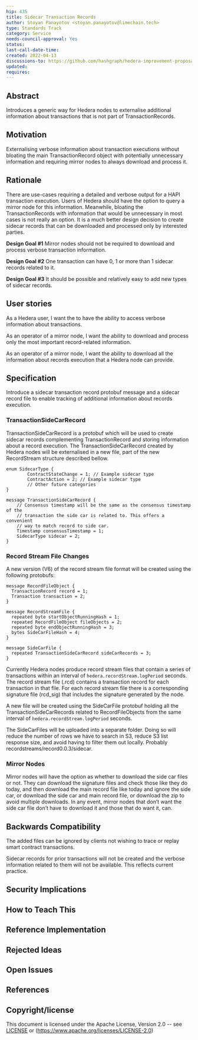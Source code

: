 ```yaml
---
hip: 435
title: Sidecar Transaction Records
author: Stoyan Panayotov <stoyan.panayotov@limechain.tech>
type: Standards Track 
category: Service
needs-council-approval: Yes
status: 
last-call-date-time: 
created: 2022-04-13
discussions-to: https://github.com/hashgraph/hedera-improvement-proposal/discussions/436
updated: 
requires: 
---
```


## Abstract

Introduces a generic way for Hedera nodes to externalise additional information about transactions that is not part of TransactionRecords.

## Motivation

Externalising verbose information about transaction executions without bloating the main TransactionRecord object with potentially unnecessary information and requiring mirror nodes to always download and process it.

## Rationale

There are use-cases requiring a detailed and verbose output for a HAPI transaction execution. Users of Hedera should have the option to query a mirror node for this information. Meanwhile, bloating the TransactionRecords with information that would be unnecessary in most cases is not really an option. It is a much better design decision to create sidecar records that can be downloaded and processed only by interested parties.

**Design Goal #1**
Mirror nodes should not be required to download and process verbose transaction information.

**Design Goal #2**
One transaction can have 0, 1 or more than 1 sidecar records related to it.

**Design Goal #3**
It should be possible and relatively easy to add new types of sidecar records.

## User stories

As a Hedera user, I want the to have the ability to access verbose information about transactions.

As an operator of a mirror node, I want the ability to download and process only the most important record-related information.

As an operator of a mirror node, I want the ability to download all the information about records execution that a Hedera node can provide.

## Specification

Introduce a sidecar transaction record protobuf message and a sidecar record file to enable tracking of additional information about records execution.

### TransactionSideCarRecord

TransactionSideCarRecord is a protobuf which will be used to create sidecar records complementing TransactionRecord and storing information about a record execution.
The TransactionSideCarRecord created by Hedera nodes will be externalised in a new file, part of the new RecordStream structure described bellow.

```
enum SidecarType {
        ContractStateChange = 1; // Example sidecar type
        ContractAction = 2; // Example sidecar type
        // Other future categories
}

message TransactionSideCarRecord {
    // Consensus timestamp will be the same as the consensus timestamp of the 
    // transaction the side car is related to. This offers a convenient 
    // way to match record to side car. 
    Timestamp consensusTimestamp = 1;
    SidecarType sidecar = 2;
}
```

### Record Stream File Changes

A new version (V6) of the record stream file format will be created using the following protobufs:

```
message RecordFileObject {
  TransactionRecord record = 1;
  Transaction transaction = 2;
}

message RecordStreamFile {
  repeated byte startObjectRunningHash = 1;
  repeated RecordFileObject fileObjects = 2;
  repeated byte endObjectRunningHash = 3;
  bytes SideCarFileHash = 4;
}

message SideCarFile {
  repeated TransactionSideCarRecord sideCarRecords = 3;
}
```

Currently Hedera nodes produce record stream files that contain a series of transactions within an interval of `hedera.recordStream.logPeriod` seconds. The record stream file (.rcd) contains a transaction record for each transaction in that file. For each record stream file there is a corresponding signature file (rcd_sig) that includes the signature generated by the node. 

A new file will be created using the SideCarFile protobuf holding all the TransactionSideCarRecords related to RecordFileObjects from the same interval of `hedera.recordStream.logPeriod` seconds.

The SideCarFiles will be uploaded into a separate folder. Doing so will reduce the number of rows we have to search in S3, reduce S3 list response size, and avoid having to filter them out locally. Probably recordstreams/record0.0.3/sidecar.

### Mirror Nodes

Mirror nodes will have the option as whether to download the side car files or not. They can download the signature files and check those like they do today, and then download the main record file like today and ignore the side car, or download the side car and main record file, or download the zip to avoid multiple downloads. In any event, mirror nodes that don’t want the side car file don’t have to download it and those that do want it, can.

## Backwards Compatibility

The added files can be ignored by clients not wishing to trace or replay smart contract transactions.

Sidecar records for prior transactions will not be created and the verbose information related to them will not be available. This reflects current practice.

## Security Implications

## How to Teach This

## Reference Implementation

## Rejected Ideas

## Open Issues

## References


## Copyright/license

This document is licensed under the Apache License, Version 2.0 -- see [LICENSE](../LICENSE) or (https://www.apache.org/licenses/LICENSE-2.0)

